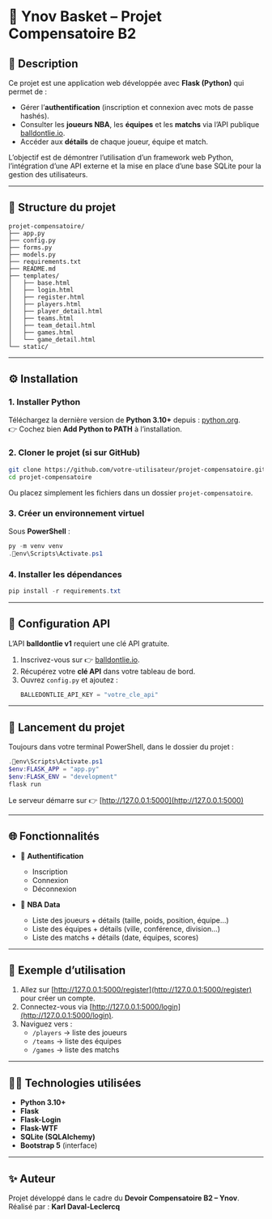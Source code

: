 # 🏀 Ynov Basket – Projet Compensatoire B2

## 📌 Description

Ce projet est une application web développée avec **Flask (Python)** qui permet de :

- Gérer l’**authentification** (inscription et connexion avec mots de passe hashés).
- Consulter les **joueurs NBA**, les **équipes** et les **matchs** via l’API publique [balldontlie.io](https://www.balldontlie.io/).
- Accéder aux **détails** de chaque joueur, équipe et match.

L’objectif est de démontrer l’utilisation d’un framework web Python, l’intégration d’une API externe et la mise en place d’une base SQLite pour la gestion des utilisateurs.

---

## 📂 Structure du projet

```
projet-compensatoire/
├── app.py
├── config.py
├── forms.py
├── models.py
├── requirements.txt
├── README.md
├── templates/
│   ├── base.html
│   ├── login.html
│   ├── register.html
│   ├── players.html
│   ├── player_detail.html
│   ├── teams.html
│   ├── team_detail.html
│   ├── games.html
│   └── game_detail.html
└── static/
```

---

## ⚙️ Installation

### 1. Installer Python
Téléchargez la dernière version de **Python 3.10+** depuis : [python.org](https://www.python.org/downloads/).  
👉 Cochez bien **Add Python to PATH** à l’installation.

### 2. Cloner le projet (si sur GitHub)
```bash
git clone https://github.com/votre-utilisateur/projet-compensatoire.git
cd projet-compensatoire
```

Ou placez simplement les fichiers dans un dossier `projet-compensatoire`.

### 3. Créer un environnement virtuel
Sous **PowerShell** :
```powershell
py -m venv venv
.env\Scripts\Activate.ps1
```

### 4. Installer les dépendances
```powershell
pip install -r requirements.txt
```

---

## 🔑 Configuration API

L’API **balldontlie v1** requiert une clé API gratuite.

1. Inscrivez-vous sur 👉 [balldontlie.io](https://balldontlie.io).  
2. Récupérez votre **clé API** dans votre tableau de bord.  
3. Ouvrez `config.py` et ajoutez :
   ```python
   BALLEDONTLIE_API_KEY = "votre_cle_api"
   ```

---

## 🚀 Lancement du projet

Toujours dans votre terminal PowerShell, dans le dossier du projet :

```powershell
.env\Scripts\Activate.ps1
$env:FLASK_APP = "app.py"
$env:FLASK_ENV = "development"
flask run
```

Le serveur démarre sur 👉 [http://127.0.0.1:5000](http://127.0.0.1:5000)

---

## 🌐 Fonctionnalités

- 🔑 **Authentification**
  - Inscription
  - Connexion
  - Déconnexion

- 🏀 **NBA Data**
  - Liste des joueurs + détails (taille, poids, position, équipe…)
  - Liste des équipes + détails (ville, conférence, division…)
  - Liste des matchs + détails (date, équipes, scores)

---

## 📸 Exemple d’utilisation

1. Allez sur [http://127.0.0.1:5000/register](http://127.0.0.1:5000/register) pour créer un compte.
2. Connectez-vous via [http://127.0.0.1:5000/login](http://127.0.0.1:5000/login).
3. Naviguez vers :
   - `/players` → liste des joueurs
   - `/teams` → liste des équipes
   - `/games` → liste des matchs

---

## 👨‍💻 Technologies utilisées

- **Python 3.10+**
- **Flask**
- **Flask-Login**
- **Flask-WTF**
- **SQLite (SQLAlchemy)**
- **Bootstrap 5** (interface)

---

## ✨ Auteur

Projet développé dans le cadre du **Devoir Compensatoire B2 – Ynov**.  
Réalisé par : **Karl Daval-Leclercq**
